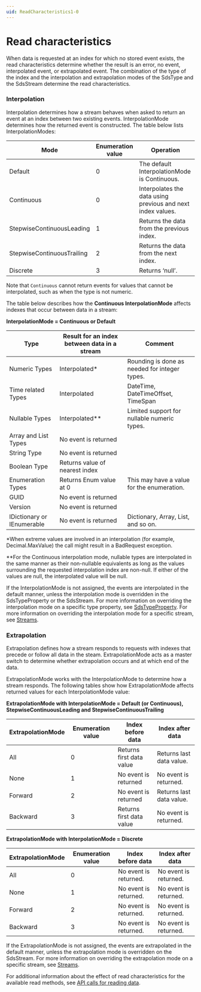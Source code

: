 ```yaml
---
uid: ReadCharacteristics1-0
---
```


# Read characteristics

When data is requested at an index for which no stored event exists, the read characteristics determine whether the result is an error, no event, interpolated event, or extrapolated event. The combination of the type of the index and the interpolation and extrapolation modes of the SdsType and the SdsStream determine the read characteristics.

### Interpolation

Interpolation determines how a stream behaves when asked to return an event at an index between two existing events. InterpolationMode determines how the returned event is constructed. The table below lists InterpolationModes:

|Mode                       |Enumeration value |Operation |
|---------------------------|------------------|----------|
|Default                    |0                 |The default InterpolationMode is Continuous. |
|Continuous                 |0                 |Interpolates the data using previous and next index values. |
|StepwiseContinuousLeading  |1                 |Returns the data from the previous index.  |
|StepwiseContinuousTrailing |2                 |Returns the data from the next index. |
|Discrete                   |3                 |Returns ‘null’. |

Note that ``Continuous`` cannot return events for values that cannot be interpolated, such as when the type is not numeric.

The table below describes how the **Continuous InterpolationMode** affects indexes that occur between data in a stream:

**InterpolationMode = Continuous or Default**

| Type                      | Result for an index between data in a stream  | Comment |
|---------------------------|-----------------------------------------------|---------|
|Numeric Types              |Interpolated*                   |Rounding is done as needed for integer types. |
|Time related Types         |Interpolated                    |DateTime, DateTimeOffset, TimeSpan |
|Nullable Types             |Interpolated**                  |Limited support for nullable numeric types. |
|Array and List Types       |No event is returned            |         |
|String Type                |No event is returned            |         |
|Boolean Type               |Returns value of nearest index  |         |
|Enumeration Types          |Returns Enum value at 0         |This may have a value for the enumeration. |
|GUID                       |No event is returned            |         |
|Version                    |No event is returned            |         |
|IDictionary or IEnumerable |No event is returned            |Dictionary, Array, List, and so on. |

*When extreme values are involved in an interpolation (for example, Decimal.MaxValue) the call might result in a BadRequest exception.

**For the Continuous interpolation mode, nullable types are interpolated in the same manner as their non-nullable equivalents as long as the values surrounding the requested interpolation index are non-null. If either of the values are null, the interpolated value will be null.

If the InterpolationMode is not assigned, the events are interpolated in the default manner, unless the interpolation mode is overridden in the SdsTypeProperty or the SdsStream. For more information on overriding the interpolation mode on a specific type property, see [SdsTypeProperty](xref:sdsTypeProperty1-0). For more information on overriding the interpolation mode for a specific stream, see [Streams](xref:sdsStreams1-0).

### Extrapolation

Extrapolation defines how a stream responds to requests with indexes that precede or follow all data in the steam. ExtrapolationMode acts as a master switch to determine whether extrapolation occurs and at which end of the data.

ExtrapolationMode works with the InterpolationMode to determine how a stream responds. The following tables show how ExtrapolationMode affects returned values for each InterpolationMode value:

**ExtrapolationMode with InterpolationMode = Default (or Continuous), StepwiseContinuousLeading and StepwiseContinuousTrailing** 

| ExtrapolationMode   | Enumeration value   | Index before data          | Index after data          |
|---------------------|---------------------|----------------------------|---------------------------|
| All                 | 0                   | Returns first data value   | Returns last data value.  |
| None                | 1                   | No event is returned       | No event is returned.     |
| Forward             | 2                   | No event is returned       | Returns last data value.  |
| Backward            | 3                   | Returns first data value   | No event is returned.     |

**ExtrapolationMode with InterpolationMode = Discrete**  

| ExtrapolationMode   | Enumeration value   | Index before data    | Index after data     |
|---------------------|---------------------|----------------------|----------------------|
| All                 | 0                   | No event is returned.| No event is returned.|
| None                | 1                   | No event is returned.| No event is returned.|
| Forward             | 2                   | No event is returned.| No event is returned.|
| Backward            | 3                   | No event is returned.| No event is returned.|

If the ExtrapolationMode is not assigned, the events are extrapolated in the default manner, unless the extrapolation mode is overridden on the SdsStream. For more information on overriding the extrapolation mode on a specific stream, see [Streams](xref:sdsStreams1-0).

For additional information about the effect of read characteristics for the available read methods, see [API calls for reading data](xref:sdsReadingDataApi1-0).
